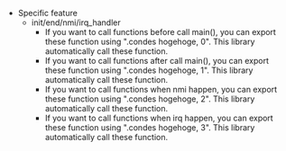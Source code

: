 * Specific feature
    * init/end/nmi/irq_handler
        * If you want to call functions before call main(), you can export these function
          using ".condes hogehoge, 0". This library automatically call these function.
        * If you want to call functions after call main(), you can export these function
          using ".condes hogehoge, 1". This library automatically call these function.
        * If you want to call functions when nmi happen, you can export these function
          using ".condes hogehoge, 2". This library automatically call these function.
        * If you want to call functions when irq happen, you can export these function
          using ".condes hogehoge, 3". This library automatically call these function.
